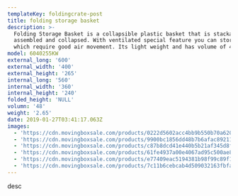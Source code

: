 ```yaml
---
templateKey: foldingcrate-post
title: folding storage basket
description: >-
  Folding Storage Basket is a collapsible plastic basket that is stackable when
  assembled and collapsed. With ventilated special feature you can store items
  which require good air movement. Its light weight and has volume of 48L.
model: 6040255KW
external_long: '600'
external_width: '400'
external_height: '265'
internal_long: '560'
internal_width: '360'
internal_height: '240'
folded_height: 'NULL'
volumn: '48'
weight: '2.65'
date: 2019-01-27T03:41:17.063Z
images:
  - 'https://cdn.movingboxsale.com/products/0222d5602acc4bb9b550b70a6209545b.jpg'
  - 'https://cdn.movingboxsale.com/products/9900bc1856dd48b7b6afac892111db46.JPG'
  - 'https://cdn.movingboxsale.com/products/c87b8dcd41e440b5b21af345d8f282fb.JPG'
  - 'https://cdn.movingboxsale.com/products/61fe4937a00e4067ad95c500ae8f0587.JPG'
  - 'https://cdn.movingboxsale.com/products/e77409eac5194381b98f99c89f1c13d3.JPG'
  - 'https://cdn.movingboxsale.com/products/7c11b6cebcab4d509032163fbfa38703.JPG'
---
```

desc
